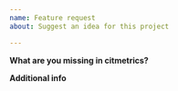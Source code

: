 ```yaml
---
name: Feature request
about: Suggest an idea for this project

---
```


**What are you missing in citmetrics?**

**Additional info**
